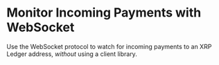 # Monitor Incoming Payments with WebSocket

Use the WebSocket protocol to watch for incoming payments to an XRP Ledger address, _without_ using a client library.
